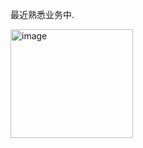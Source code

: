 最近熟悉业务中.

<img width="196" height="174" alt="image" src="https://github.com/user-attachments/assets/b74c07fe-4e5c-4741-8ae2-d0ba6053f669" />
